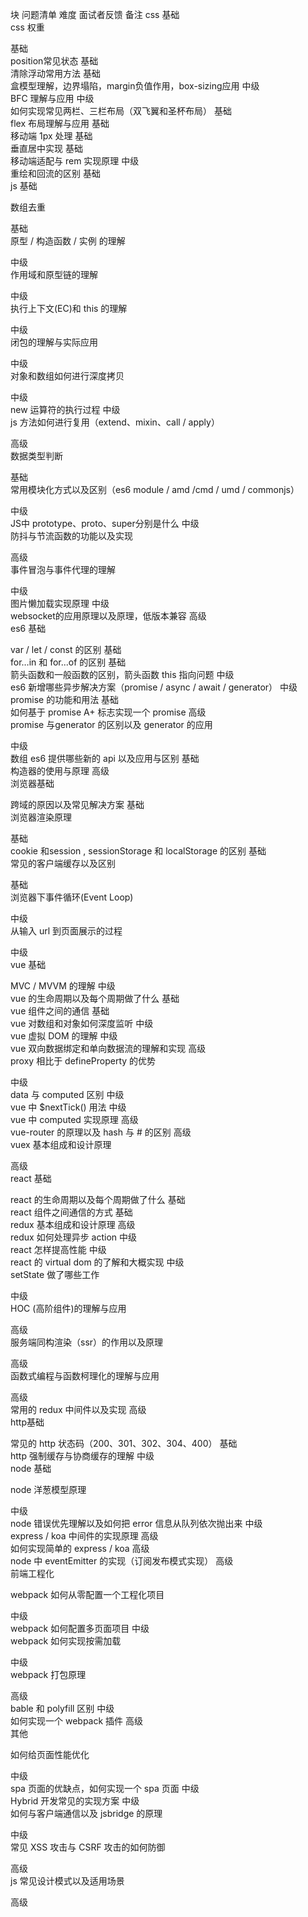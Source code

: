 块   问题清单    难度  面试者反馈   备注
css 基础  
css 权重

基础       
position常见状态    基础       
清除浮动常用方法    基础       
盒模型理解，边界塌陷，margin负值作用，box-sizing应用  中级       
BFC 理解与应用   中级       
如何实现常见两栏、三栏布局（双飞翼和圣杯布局） 基础       
flex 布局理解与应用    基础       
移动端 1px 处理  基础       
垂直居中实现  基础       
移动端适配与 rem 实现原理 中级       
重绘和回流的区别    基础       
js 基础

数组去重

基础       
原型 / 构造函数 / 实例 的理解

中级       
作用域和原型链的理解

中级       
执行上下文(EC)和 this 的理解

中级       
闭包的理解与实际应用

中级       
对象和数组如何进行深度拷贝

中级       
new 运算符的执行过程    中级       
 js 方法如何进行复用（extend、mixin、call / apply）

高级       
数据类型判断

基础       
常用模块化方式以及区别（es6 module / amd /cmd / umd / commonjs）

中级       
JS中 prototype、proto、super分别是什么  中级       
防抖与节流函数的功能以及实现

高级       
事件冒泡与事件代理的理解

中级       
图片懒加载实现原理   中级       
websocket的应用原理以及原理，低版本兼容    高级       
es6 基础



var / let / const 的区别   基础       
for…in 和 for...of 的区别   基础       
箭头函数和一般函数的区别，箭头函数 this 指向问题 中级       
es6 新增哪些异步解决方案（promise / async / await / generator） 中级       
promise 的功能和用法  基础       
如何基于 promise A+ 标志实现一个 promise  高级       
promise 与generator 的区别以及 generator 的应用

中级       
数组 es6 提供哪些新的 api 以及应用与区别   基础       
构造器的使用与原理   高级       
 浏览器基础

跨域的原因以及常见解决方案   基础       
浏览器渲染原理

基础       
cookie 和session , sessionStorage 和 localStorage 的区别 基础       
常见的客户端缓存以及区别

基础       
浏览器下事件循环(Event Loop)

中级       
 从输入 url 到页面展示的过程

中级       
vue 基础










MVC / MVVM 的理解  中级       
vue 的生命周期以及每个周期做了什么 基础       
vue 组件之间的通信 基础       
vue 对数组和对象如何深度监听    中级       
vue 虚拟 DOM 的理解  中级       
vue 双向数据绑定和单向数据流的理解和实现  高级       
proxy 相比于 defineProperty 的优势

中级       
data 与 computed 区别  中级       
vue 中 $nextTick() 用法    中级       
vue 中 computed 实现原理 高级       
vue-router 的原理以及 hash 与 # 的区别   高级       
vuex 基本组成和设计原理

高级       
react 基础







react 的生命周期以及每个周期做了什么   基础       
react 组件之间通信的方式 基础       
redux 基本组成和设计原理 高级       
redux 如何处理异步 action 中级       
react 怎样提高性能    中级       
react 的 virtual dom 的了解和大概实现    中级       
setState 做了哪些工作

中级       
HOC (高阶组件)的理解与应用

高级       
服务端同构渲染（ssr）的作用以及原理

高级       
函数式编程与函数柯理化的理解与应用

高级       
常用的 redux 中间件以及实现   高级       
http基础

常见的 http 状态码（200、301、302、304、400）   基础       
http 强制缓存与协商缓存的理解   中级       
node 基础



node 洋葱模型原理

中级       
node 错误优先理解以及如何把 error 信息从队列依次抛出来   中级       
express / koa 中间件的实现原理  高级       
如何实现简单的 express / koa   高级       
node 中 eventEmitter 的实现（订阅发布模式实现）   高级       
前端工程化


webpack 如何从零配置一个工程化项目

中级       
webpack 如何配置多页面项目   中级       
webpack 如何实现按需加载

中级       
webpack 打包原理

高级       
bable 和 polyfill 区别 中级       
如何实现一个 webpack 插件   高级       
其他





如何给页面性能优化 

中级       
spa 页面的优缺点，如何实现一个 spa 页面    中级       
Hybrid 开发常见的实现方案    中级       
如何与客户端通信以及 jsbridge 的原理

中级       
常见 XSS 攻击与 CSRF 攻击的如何防御

高级       
js 常见设计模式以及适用场景

高级       